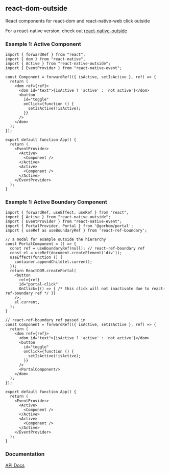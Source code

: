 ## react-dom-outside

React components for react-dom and react-native-web click outside

For a react-native version, check out [react-native-outside](https://www.npmjs.com/package/react-native-outside)

### Example 1: Active Component

```tsx
import { forwardRef } from "react",
import { dom } from "react-native",
import { Active } from "react-native-outside";
import { EventProvider } from "react-native-event";

const Component = forwardRef(({ isActive, setIsActive }, ref) => {
  return (
    <dom ref={ref}>
      <dom id="text">{isActive ? 'active' : 'not active'}</dom>
      <button
        id="toggle"
        onClick={function () {
          setIsActive(!isActive);
        }}
      />
    </dom>
  );
});

export default function App() {
  return (
    <EventProvider>
      <Active>
        <Component />
      </Active>
      <Active>
        <Component />
      </Active>
    </EventProvider>
  );
}
```

### Example 1: Active Boundary Component

```tsx
import { forwardRef, useEffect, useRef } from "react",
import { Active } from "react-native-outside";
import { EventProvider } from "react-native-event";
import { PortalProvider, Portal } from '@gorhom/portal';
import { useRef as useBoundaryRef } from 'react-ref-boundary';

// a modal for example outside the hierarchy
const PortalComponent = () => {
  const ref = useBoundaryRef(null); // react-ref-boundary ref
  const el = useRef(document.createElement('div'));
  useEffect(function () {
    container.appendChild(el.current);
  });
  return ReactDOM.createPortal(
    <button
      ref={ref}
      id="portal-click"
      OnClick={() => { /* this click will not inactivate due to react-ref-boundary ref */ }}
    />,
    el.current,
  );
}

// react-ref-boundary ref passed in
const Component = forwardRef(({ isActive, setIsActive }, ref) => {
  return (
    <dom ref={ref}>
      <dom id="text">{isActive ? 'active' : 'not active'}</dom>
      <button
        id="toggle"
        onClick={function () {
          setIsActive(!isActive);
        }}
      />
      <PortalComponent/>
    </dom>
  );
});

export default function App() {
  return (
    <EventProvider>
      <Active>
        <Component />
      </Active>
      <Active>
        <Component />
      </Active>
    </EventProvider>
  );
}
```

### Documentation

[API Docs](https://kmalakoff.github.io/react-dom-outside/)
